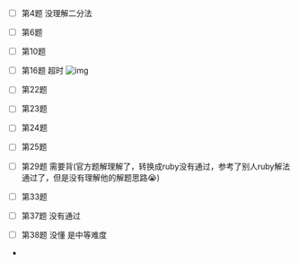 - [ ] 第4题 没理解二分法
- [ ] 第6题
- [ ] 第10题 
- [ ] 第16题 超时
![img](./images/0010.jpg)
- [ ] 第22题 
- [ ] 第23题 
- [ ] 第24题
- [ ] 第25题
- [ ] 第29题 需要背(官方题解理解了，转换成ruby没有通过，参考了别人ruby解法通过了，但是没有理解他的解题思路😭)

- [ ] 第33题
- [ ] 第37题 没有通过
- [ ] 第38题 没懂 是中等难度
- 
